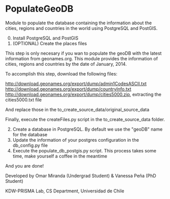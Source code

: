 PopulateGeoDB
==========

Module to populate the database containing the information about the cities, regions and countries in the world using PostgreSQL and PostGIS.


0. Install PostgreSQL and PostGIS
1. (OPTIONAL) Create the places files

This step is only necesary if you wan to populate the geoDB with the latest information from geonames.org. This module provides the information of cities, regions and countries by the date of January, 2014.

To accomplish this step, download the following files:

http://download.geonames.org/export/dump/admin1CodesASCII.txt 
http://download.geonames.org/export/dump/countryInfo.txt
http://download.geonames.org/export/dump/cities5000.zip, extracting the cities5000.txt file

And replace those in the to_create_source_data/original_source_data

Finally, execute the createFiles.py script in the to_create_source_data folder.

2. Create a database in PostgreSQL. By default we use the "geoDB" name for the database
3. Update the information of your postgres configuration in the db_config.py file
4. Execute the populate_db_postgis.py script. This process takes some time, make yourself a coffee in the meantime

And you are done!


Developed by Omar Miranda (Undergrad Student) & Vanessa Peña (PhD Student)

KDW-PRISMA Lab, CS Department, Universidad de Chile
